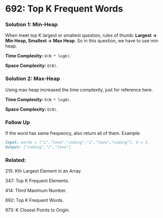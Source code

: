 # 692: Top K Frequent Words

### Solution 1: Min-Heap
When meet top K largest or smallest question, rules of thumb: **Largest -> Min Heap, Smallest -> Max Heap**. So in this question, we have to use min heap.

**Time Complexity:** `O(N * logK)`.

**Space Complexity:** `O(N)`.

### Solution 2: Max-Heap
Using max heap increased the time complexity, just for reference here.

**Time Complexity:** `O(N * logN)`.

**Space Complexity:** `O(N)`.

### Follow Up
If the word has same frequency, also return all of them. Example:
```markdown
Input: words = ["i","love","coding","i","love","coding"], k = 2.
Output: ["coding","i","love"].
```

### Related:
215: Kth Largest Element in an Array.

347: Top K Frequent Elements.

414: Third Maximum Number.

692: Top K Frequent Words.

973: K Closest Points to Origin.